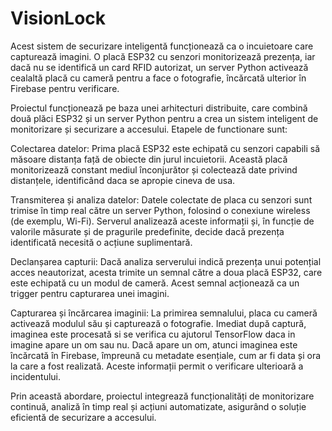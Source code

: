 # VisionLock
Acest sistem de securizare inteligentă funcționează ca o incuietoare care capturează imagini. O placă ESP32 cu senzori monitorizează prezența, iar dacă nu se identifică un card RFID autorizat, un server Python activează cealaltă placă cu cameră pentru a face o fotografie, încărcată ulterior în Firebase pentru verificare.

Proiectul funcționează pe baza unei arhitecturi distribuite, care combină două plăci ESP32 și un server Python pentru a crea un sistem inteligent de monitorizare și securizare a accesului. Etapele de functionare sunt:

Colectarea datelor:
    Prima placă ESP32 este echipată cu senzori capabili să măsoare distanța față de obiecte din jurul incuietorii. Această placă monitorizează constant mediul înconjurător și colectează date privind distanțele, identificând daca se apropie cineva de usa.

Transmiterea și analiza datelor:
  Datele colectate de placa cu senzori sunt trimise în timp real către un server Python, folosind o conexiune wireless (de exemplu, Wi-Fi). Serverul analizează aceste informații și, în funcție de valorile măsurate și de pragurile predefinite, decide dacă prezența identificată necesită o acțiune suplimentară.

Declanșarea capturii:
  Dacă analiza serverului indică prezența unui potențial acces neautorizat, acesta trimite un semnal către a doua placă ESP32, care este echipată cu un modul de cameră. Acest semnal acționează ca un trigger pentru capturarea unei imagini.

Capturarea și încărcarea imaginii:
  La primirea semnalului, placa cu cameră activează modulul său și capturează o fotografie. Imediat după captură, imaginea este procesată si se verifica cu ajutorul TensorFlow daca in imagine apare un om sau nu. Dacă apare un om, atunci imaginea este încărcată în Firebase, împreună cu metadate esențiale, cum ar fi data și ora la care a fost realizată. Aceste informații permit o verificare ulterioară a incidentului.

Prin această abordare, proiectul integrează funcționalități de monitorizare continuă, analiză în timp real și acțiuni automatizate, asigurând o soluție eficientă de securizare a accesului.
